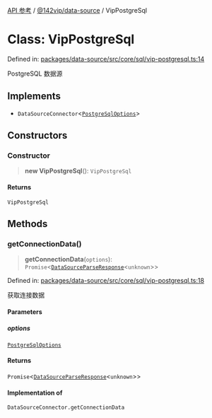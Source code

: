 [API 参考](../../../index.md) / [@142vip/data-source](../index.md) / VipPostgreSql

# Class: VipPostgreSql

Defined in: [packages/data-source/src/core/sql/vip-postgresql.ts:14](https://github.com/142vip/core-x/blob/15d5bc9ef4bece78c0e60bdf074a2d245f625100/packages/data-source/src/core/sql/vip-postgresql.ts#L14)

PostgreSQL 数据源

## Implements

- `DataSourceConnector`\<[`PostgreSqlOptions`](../interfaces/PostgreSqlOptions.md)\>

## Constructors

### Constructor

> **new VipPostgreSql**(): `VipPostgreSql`

#### Returns

`VipPostgreSql`

## Methods

### getConnectionData()

> **getConnectionData**(`options`): `Promise`\<[`DataSourceParseResponse`](../interfaces/DataSourceParseResponse.md)\<`unknown`\>\>

Defined in: [packages/data-source/src/core/sql/vip-postgresql.ts:18](https://github.com/142vip/core-x/blob/15d5bc9ef4bece78c0e60bdf074a2d245f625100/packages/data-source/src/core/sql/vip-postgresql.ts#L18)

获取连接数据

#### Parameters

##### options

[`PostgreSqlOptions`](../interfaces/PostgreSqlOptions.md)

#### Returns

`Promise`\<[`DataSourceParseResponse`](../interfaces/DataSourceParseResponse.md)\<`unknown`\>\>

#### Implementation of

`DataSourceConnector.getConnectionData`
